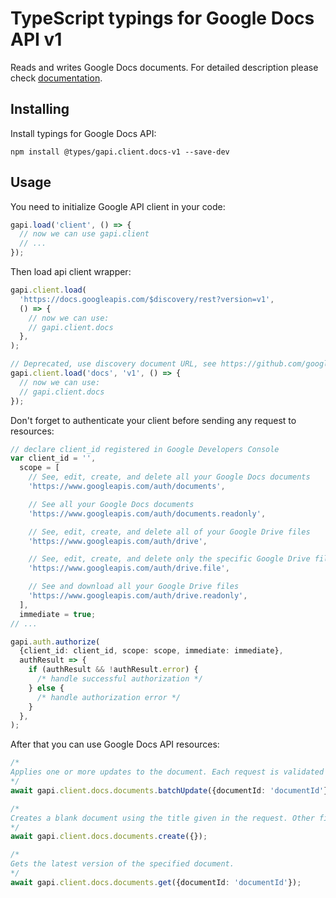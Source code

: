 # TypeScript typings for Google Docs API v1

Reads and writes Google Docs documents.
For detailed description please check [documentation](https://developers.google.com/workspace/docs/).

## Installing

Install typings for Google Docs API:

```
npm install @types/gapi.client.docs-v1 --save-dev
```

## Usage

You need to initialize Google API client in your code:

```typescript
gapi.load('client', () => {
  // now we can use gapi.client
  // ...
});
```

Then load api client wrapper:

```typescript
gapi.client.load(
  'https://docs.googleapis.com/$discovery/rest?version=v1',
  () => {
    // now we can use:
    // gapi.client.docs
  },
);
```

```typescript
// Deprecated, use discovery document URL, see https://github.com/google/google-api-javascript-client/blob/master/docs/reference.md#----gapiclientloadname----version----callback--
gapi.client.load('docs', 'v1', () => {
  // now we can use:
  // gapi.client.docs
});
```

Don't forget to authenticate your client before sending any request to resources:

```typescript
// declare client_id registered in Google Developers Console
var client_id = '',
  scope = [
    // See, edit, create, and delete all your Google Docs documents
    'https://www.googleapis.com/auth/documents',

    // See all your Google Docs documents
    'https://www.googleapis.com/auth/documents.readonly',

    // See, edit, create, and delete all of your Google Drive files
    'https://www.googleapis.com/auth/drive',

    // See, edit, create, and delete only the specific Google Drive files you use with this app
    'https://www.googleapis.com/auth/drive.file',

    // See and download all your Google Drive files
    'https://www.googleapis.com/auth/drive.readonly',
  ],
  immediate = true;
// ...

gapi.auth.authorize(
  {client_id: client_id, scope: scope, immediate: immediate},
  authResult => {
    if (authResult && !authResult.error) {
      /* handle successful authorization */
    } else {
      /* handle authorization error */
    }
  },
);
```

After that you can use Google Docs API resources: <!-- TODO: make this work for multiple namespaces -->

```typescript
/*
Applies one or more updates to the document. Each request is validated before being applied. If any request is not valid, then the entire request will fail and nothing will be applied. Some requests have replies to give you some information about how they are applied. Other requests do not need to return information; these each return an empty reply. The order of replies matches that of the requests. For example, suppose you call batchUpdate with four updates, and only the third one returns information. The response would have two empty replies, the reply to the third request, and another empty reply, in that order. Because other users may be editing the document, the document might not exactly reflect your changes: your changes may be altered with respect to collaborator changes. If there are no collaborators, the document should reflect your changes. In any case, the updates in your request are guaranteed to be applied together atomically.
*/
await gapi.client.docs.documents.batchUpdate({documentId: 'documentId'});

/*
Creates a blank document using the title given in the request. Other fields in the request, including any provided content, are ignored. Returns the created document.
*/
await gapi.client.docs.documents.create({});

/*
Gets the latest version of the specified document.
*/
await gapi.client.docs.documents.get({documentId: 'documentId'});
```
